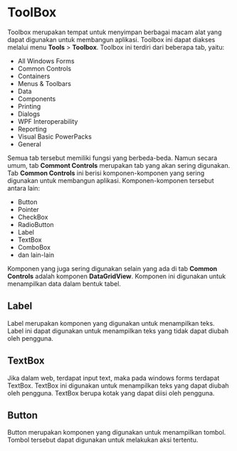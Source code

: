 # ToolBox
Toolbox merupakan tempat untuk menyimpan berbagai macam alat yang dapat digunakan untuk membangun aplikasi. Toolbox ini dapat diakses melalui menu **Tools** > **Toolbox**. Toolbox ini terdiri dari beberapa tab, yaitu:
- All Windows Forms
- Common Controls
- Containers
- Menus & Toolbars
- Data
- Components
- Printing
- Dialogs
- WPF Interoperability
- Reporting
- Visual Basic PowerPacks
- General

Semua tab tersebut memiliki fungsi yang berbeda-beda. Namun secara umum, tab **Commont Controls** merupakan tab yang akan sering digunakan. Tab **Common Controls** ini berisi komponen-komponen yang sering digunakan untuk membangun aplikasi. Komponen-komponen tersebut antara lain:
- Button
- Pointer
- CheckBox
- RadioButton
- Label
- TextBox
- ComboBox
- dan lain-lain

Komponen yang juga sering digunakan selain yang ada di tab **Common Controls** adalah komponen **DataGridView**. Komponen ini digunakan untuk menampilkan data dalam bentuk tabel.

## Label
Label merupakan komponen yang digunakan untuk menampilkan teks. Label ini dapat digunakan untuk menampilkan teks yang tidak dapat diubah oleh pengguna.

## TextBox
Jika dalam web, terdapat input text, maka pada windows forms terdapat TextBox. TextBox ini digunakan untuk menampilkan teks yang dapat diubah oleh pengguna. TextBox berupa kotak yang dapat diisi oleh pengguna.

## Button
Button merupakan komponen yang digunakan untuk menampilkan tombol. Tombol tersebut dapat digunakan untuk melakukan aksi tertentu.

